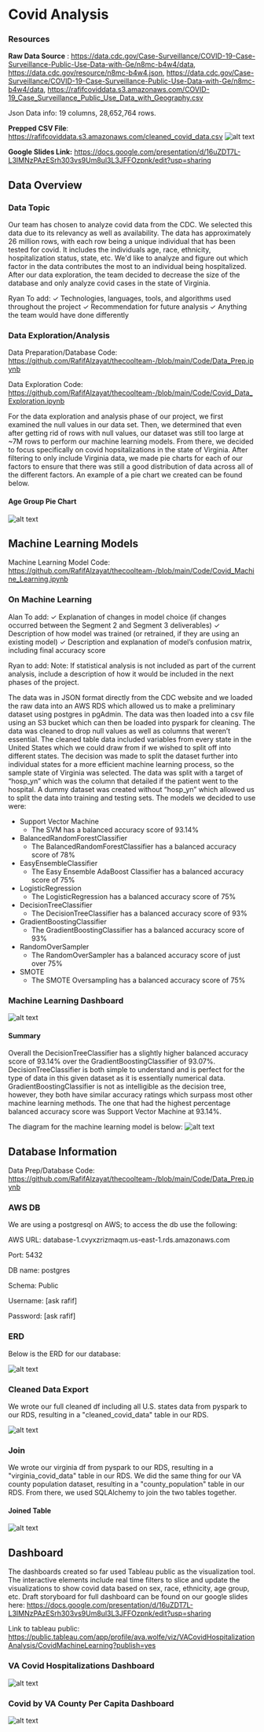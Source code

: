# Covid Analysis

### Resources
**Raw Data Source** : https://data.cdc.gov/Case-Surveillance/COVID-19-Case-Surveillance-Public-Use-Data-with-Ge/n8mc-b4w4/data, https://data.cdc.gov/resource/n8mc-b4w4.json, https://data.cdc.gov/Case-Surveillance/COVID-19-Case-Surveillance-Public-Use-Data-with-Ge/n8mc-b4w4/data, https://rafifcoviddata.s3.amazonaws.com/COVID-19_Case_Surveillance_Public_Use_Data_with_Geography.csv

Json Data info: 19 columns, 28,652,764 rows. 

**Prepped CSV File**: https://rafifcoviddata.s3.amazonaws.com/cleaned_covid_data.csv
![alt text](https://github.com/RafifAlzayat/thecoolteam-/blob/rafif-csvfile/resources/cleaned_data_sample.png)

**Google Slides Link:** https://docs.google.com/presentation/d/16uZDT7L-L3IMNzPAzESrh303vs9Um8ul3L3JFFOzpnk/edit?usp=sharing

## Data Overview

### Data Topic
Our team has chosen to analyze covid data from the CDC. We selected this data due to its relevancy as well as availability. The data has approximately 26 million rows, with each row being a unique individual that has been tested for covid. It includes the individuals age, race, ethnicity, hospitalization status, state, etc. We'd like to analyze and figure out which factor in the data contributes the most to an individual being hospitalized. After our data exploration, the team decided to decrease the size of the database and only analyze covid cases in the state of Virginia. 

Ryan To add: 
✓ Technologies, languages, tools, and algorithms used throughout the project 
✓ Recommendation for future analysis ✓ Anything the team would have done differently

### Data Exploration/Analysis
Data Preparation/Database Code: https://github.com/RafifAlzayat/thecoolteam-/blob/main/Code/Data_Prep.ipynb

Data Exploration Code: https://github.com/RafifAlzayat/thecoolteam-/blob/main/Code/Covid_Data_Exploration.ipynb

For the data exploration and analysis phase of our project, we first examined the null values in our data set. Then, we determined that even after getting rid of rows with null values, our dataset was still too large at ~7M rows to perform our machine learning models. From there, we decided to focus specifically on covid hopsitalizations in the state of Virginia. After filtering to only include Virginia data, we made pie charts for each of our factors to ensure that there was still a good distribution of data across all of the different factors. An example of a pie chart we created can be found below. 
#### Age Group Pie Chart
![alt text](https://github.com/RafifAlzayat/thecoolteam-/blob/main/Covid%20Analysis%20Images/Age%20Group%20Pie%20Chart.png)


## Machine Learning Models
Machine Learning Model Code: https://github.com/RafifAlzayat/thecoolteam-/blob/main/Code/Covid_Machine_Learning.ipynb

### On Machine Learning

Alan To add: 
✓ Explanation of changes in model choice (if changes occurred between the Segment 2 and Segment 3 deliverables) 
✓ Description of how model was trained (or retrained, if they are using an
existing model) 
✓ Description and explanation of model’s confusion matrix, including final
accuracy score 


Ryan to add: Note: If statistical analysis is not included as part of the current analysis,
include a description of how it would be included in the next phases of the
project.


The data was in JSON format directly from the CDC website and we loaded the raw data into an AWS RDS which allowed us to make a preliminary dataset using postgres in pgAdmin. The data was then loaded into a csv file using an S3 bucket which can then be loaded into pyspark for cleaning. The data was cleaned to drop null values as well as columns that weren’t essential. The cleaned table data included variables from every state in the United States which we could draw from if we wished to split off into different states. The decision was made to split the dataset further into individual states for a more efficient machine learning process, so the sample state of Virginia was selected. The data was split with a target of “hosp_yn” which was the column that detailed if the patient went to the hospital. A dummy dataset was created without  “hosp_yn” which allowed us to split the data into training and testing sets. The models we decided to use were: 

- Support Vector Machine
  - The SVM has a balanced accuracy score of 93.14%
- BalancedRandomForestClassifier
  - The BalancedRandomForestClassifier has a balanced accuracy score of 78%
- EasyEnsembleClassifier
  -   The Easy Ensemble AdaBoost Classifier has a balanced accuracy score of 75%
- LogisticRegression
  -   The LogisticRegression has a balanced accuracy score of 75%
- DecisionTreeClassifier
  -   The DecisionTreeClassifier has a balanced accuracy score of 93%
- GradientBoostingClassifier
  -   The GradientBoostingClassifier has a balanced accuracy score of 93%
- RandomOverSampler
  -   The RandomOverSampler has a balanced accuracy score of just over 75% 
- SMOTE
  -   The SMOTE Oversampling has a balanced accuracy score of 75% 

### Machine Learning Dashboard
![alt text](https://github.com/RafifAlzayat/thecoolteam-/blob/main/Covid%20Analysis%20Images/Machine%20Learning%20Dashboard.png)

#### Summary
Overall the DecisionTreeClassifier has a slightly higher balanced accuracy score of 93.14% over the GradientBoostingClassifier of 93.07%. DecisionTreeClassifier is both simple to understand and is perfect for the type of data in this given dataset as it is essentially numerical data. GradientBoostingClassifier is not as intelligible as the decision tree, however, they both have similar accuracy ratings which surpass most other machine learning methods. The one that had the highest percentage balanced accuracy score was Support Vector Machine at 93.14%.
  
The diagram for the machine learning model is below: 
  ![alt text](https://github.com/RafifAlzayat/thecoolteam-/blob/main/Covid%20Analysis%20Images/Machine%20Learning%20Model%20Diagram%20(1).jpg)
  
 ## Database Information
Data Prep/Database Code: https://github.com/RafifAlzayat/thecoolteam-/blob/main/Code/Data_Prep.ipynb

### AWS DB
We are using a postgresql on AWS; to access the db use the following:

AWS URL: database-1.cvyxzrizmaqm.us-east-1.rds.amazonaws.com

Port: 5432

DB name: postgres

Schema: Public

Username: [ask rafif]

Password: [ask rafif]

### ERD 
Below is the ERD for our database: 

![alt text](https://github.com/RafifAlzayat/thecoolteam-/blob/main/Covid%20Analysis%20Images/ERD.png)


### Cleaned Data Export
We wrote our full cleaned df including all U.S. states data from pyspark to our RDS, resulting in a "cleaned_covid_data" table in our RDS. 

![alt text](https://github.com/RafifAlzayat/thecoolteam-/blob/main/Covid%20Analysis%20Images/Cleaned%20Covid%20Data%20Table.png)

### Join
We wrote our virginia df from pyspark to our RDS, resulting in a "virginia_covid_data" table in our RDS. We did the same thing for our VA county population dataset, resulting in a "county_population" table in our RDS. From there, we used SQLAlchemy to join the two tables together. 


#### Joined Table
![alt text](https://github.com/RafifAlzayat/thecoolteam-/blob/main/Covid%20Analysis%20Images/Joined%20Table.png)

## Dashboard

The dashboards created so far used Tableau public as the visualization tool. The interactive elements include real time filters to slice and update the visualizations to show covid data based on sex, race, ethnicity, age group, etc. Draft storyboard for full dashboard can be found on our google slides here: https://docs.google.com/presentation/d/16uZDT7L-L3IMNzPAzESrh303vs9Um8ul3L3JFFOzpnk/edit?usp=sharing

Link to tableau public: https://public.tableau.com/app/profile/ava.wolfe/viz/VACovidHospitalizationAnalysis/CovidMachineLearning?publish=yes

### VA Covid Hospitalizations Dashboard 
![alt text](https://github.com/RafifAlzayat/thecoolteam-/blob/main/Covid%20Analysis%20Images/Hospitalizations%20Dashboard.png)

### Covid by VA County Per Capita Dashboard
![alt text](https://github.com/RafifAlzayat/thecoolteam-/blob/main/Covid%20Analysis%20Images/County%20Map.png)


